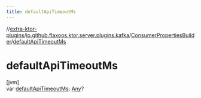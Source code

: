 ```yaml
---
title: defaultApiTimeoutMs
---
```

//[extra-ktor-plugins](../../../index.md)/[io.github.flaxoos.ktor.server.plugins.kafka](../index.md)/[ConsumerPropertiesBuilder](index.md)/[defaultApiTimeoutMs](default-api-timeout-ms.md)



# defaultApiTimeoutMs



[jvm]\
var [defaultApiTimeoutMs](default-api-timeout-ms.md): [Any](https://kotlinlang.org/api/latest/jvm/stdlib/kotlin/-any/index.md)?




